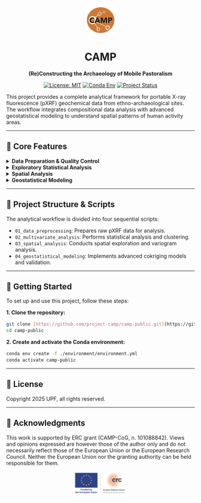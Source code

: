 <div align="center">
  <img src="assets/camp-logo.png" alt="CAMP Logo" width="80">
  <h1 style="border-bottom:none;">CAMP</h1>
  <p><strong>(Re)Constructing the Archaeology of Mobile Pastoralism</strong></p>
</div>

<div align="center">

[![License: MIT](https://img.shields.io/badge/License-MIT-yellow.svg)](https://opensource.org/licenses/MIT)
[![Conda Env](https://img.shields.io/badge/conda%20env-brightgreen.svg)](./environment/environment.yml)
[![Project Status](https://img.shields.io/badge/status-active-brightgreen.svg)](https://github.com/project-camp/camp-public)

</div>

This project provides a complete analytical framework for portable X-ray fluorescence (pXRF) geochemical data from ethno-archaeological sites. The workflow integrates compositional data analysis with advanced geostatistical modeling to understand spatial patterns of human activity areas.

---

## 🔬 Core Features

<details>
<summary><strong>Data Preparation & Quality Control</strong></summary>
Handles pXRF data preprocessing including spatial coordinate matching, limit of detection (LOD) correction, element selection based on analytical reliability, and compositional data closure using expectation-maximization algorithms for below-detection-limit imputation.
</details>

<details>
<summary><strong>Exploratory Statistical Analysis</strong></summary>
Implements compositional data analysis using centered log-ratio (CLR) and isometric log-ratio (ILR) transformations, principal component analysis on CLR-transformed data, correlation analysis adapted for compositional constraints, cluster analysis using Aitchison distances, and multivariate statistical testing including PERMANOVA and discriminant analysis.
</details>

<details>
<summary><strong>Spatial Analysis</strong></summary>
Applies exploratory spatial data analysis including elemental mapping, inverse distance weighting interpolation, swath plots for directional trends, variogram analysis for spatial correlation structures, and anisotropy assessment for directional spatial dependencies.
</details>

<details>
<summary><strong>Geostatistical Modeling</strong></summary>
Utilizes advanced cokriging techniques with linear models of coregionalization (LMC), universal cokriging for non-stationary spatial processes, omnidirectional and directional variogram modeling, Maximum/Minimum Autocorrelation Factor (MAF) analysis for dimensionality reduction, and comprehensive model validation through cross-validation and spatial accuracy assessment.
</details>

---

## 📂 Project Structure & Scripts

The analytical workflow is divided into four sequential scripts:

-   `01_data_preprocessing`: Prepares raw pXRF data for analysis.
-   `02_multivariate_analysis`: Performs statistical analysis and clustering.
-   `03_spatial_analysis`: Conducts spatial exploration and variogram analysis.
-   `04_geostatistical_modeling`: Implements advanced cokriging models and validation.

---

## 🚀 Getting Started

To set up and use this project, follow these steps:

**1. Clone the repository:**

   ```bash
   git clone [https://github.com/project-camp/camp-public.git](https://github.com/project-camp/camp-public.git)
   cd camp-public
   ```
**2. Create and activate the Conda environment:**

   ```bash
   conda env create -f ./environment/environment.yml
   conda activate camp-public
   ```

---

## 📜 License

Copyright 2025 UPF, all rights reserved.

---

## 🙏 Acknowledgments

This work is supported by ERC grant (CAMP-CoG, n. 101088842). Views and opinions expressed are however those of the author only and do not necessarily reflect those of the European Union or the European Research Council. Neither the European Union nor the granting authority can be held responsible for them.

<div align="center">
<img src="assets/erc_acknowledgements.png" alt="Funded by the European Union and the European Research Council" width="150">
</div>